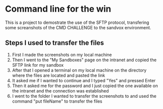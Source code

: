 # Command line for the win

This is a project to demostrate the use of the SFTP protocol, transfering some screanshots of the CMD CHALLENGE to the sandvox environment.

## Steps I used to transfer the files
1. First I made the screenshots on my local machine
2. Then I went to the "My Sandboxes" page on the intranet and copied the SFTP link for my sandbox
3. After that I opened a terminal on my local machine on the directory where the files are located and pasted the link
4. It asked me if I wanted to continue and I typed "Yes" and pressed Enter
5. Then it asked me for the password and I just copied the one available on the intranet and the connection was established
6. I went to the folder I wanted to transfer the screenshots to and used the command "put fileName" to transfer the files
